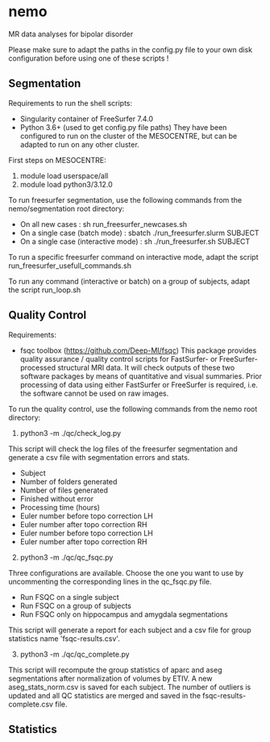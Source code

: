 # nemo
MR data analyses for bipolar disorder

Please make sure to adapt the paths in the config.py file to your own disk configuration before using one of these scripts !

## Segmentation
Requirements to run the shell scripts:
- Singularity container of FreeSurfer 7.4.0
- Python 3.6+ (used to get config.py file paths)
They have been configured to run on the cluster of the MESOCENTRE, but can be adapted to run on any other cluster.

First steps on MESOCENTRE:
1) module load userspace/all
2) module load python3/3.12.0

To run freesurfer segmentation, use the following commands from the nemo/segmentation root directory:
- On all new cases : sh run_freesurfer_newcases.sh
- On a single case (batch mode) : sbatch ./run_freesurfer.slurm SUBJECT
- On a single case (interactive mode) : sh ./run_freesurfer.sh SUBJECT

To run a specific freesurfer command on interactive mode, adapt the script run_freesurfer_usefull_commands.sh

To run any command (interactive or batch) on a group of subjects, adapt the script run_loop.sh

## Quality Control
Requirements:
- fsqc toolbox (https://github.com/Deep-MI/fsqc)
This package provides quality assurance / quality control scripts for FastSurfer- or FreeSurfer-processed structural MRI data. It will check outputs of these two software packages by means of quantitative and visual summaries. Prior processing of data using either FastSurfer or FreeSurfer is required, i.e. the software cannot be used on raw images.

To run the quality control, use the following commands from the nemo root directory:
1) python3 -m ./qc/check_log.py

This script will check the log files of the freesurfer segmentation and generate a csv file with segmentation errors and stats.
- Subject
- Number of folders generated
- Number of files generated
- Finished without error
- Processing time (hours)
- Euler number before topo correction LH
- Euler number after topo correction RH
- Euler number before topo correction LH
- Euler number after topo correction RH

2) python3 -m ./qc/qc_fsqc.py

Three configurations are available. Choose the one you want to use by uncommenting the corresponding lines in the qc_fsqc.py file.
- Run FSQC on a single subject
- Run FSQC on a group of subjects
- Run FSQC only on hippocampus and amygdala segmentations

This script will generate a report for each subject and a csv file for group statistics name 'fsqc-results.csv'.

3) python3 -m ./qc/qc_complete.py

This script will recompute the group statistics of aparc and aseg segmentations after normalization of volumes by ETIV.
A new aseg_stats_norm.csv is saved for each subject.
The number of outliers is updated and all QC statistics are merged and saved in the fsqc-results-complete.csv file.

## Statistics


